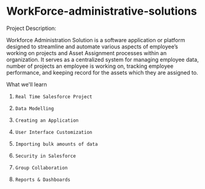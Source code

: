 # WorkForce-administrative-solutions
Project Description:

Workforce Administration Solution is a software application or platform designed to streamline and automate various aspects of employee’s working on projects and Asset Assignment processes within an organization. It serves as a centralized system for managing employee data, number of projects an employee is working on, tracking employee performance, and keeping record for the assets which they are assigned to.

What we'll learn

1.     Real Time Salesforce Project

2.     Data Modelling

3.     Creating an Application

4.     User Interface Customization

5.     Importing bulk amounts of data

6.     Security in Salesforce

7.     Group Collaboration

8.     Reports & Dashboards
